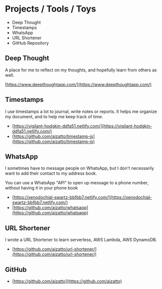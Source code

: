 # Projects / Tools / Toys

* Deep Thought
* Timestamps 
* WhatsApp
* URL Shortener
* GitHub Repository

## Deep Thought

A place for me to reflect on my thoughts, and hopefully learn from others as well.

[https://www.deepthoughtapp.com/](https://www.deepthoughtapp.com/)

## Timestamps

I use timestamps a lot to journal, write notes or reports. It helps me organize my document, and to help me keep track of time.

* [https://vigilant-hodgkin-ddfa51.netlify.com/](https://vigilant-hodgkin-ddfa51.netlify.com/)
* [https://github.com/aizatto/timestamp-js](https://github.com/aizatto/timestamp-js)

## WhatsApp

I sometimes have to message people on WhatsApp, but I don't necessarily want to add their contact to my address book.

You can use a WhatsApp "API" to open up message to a phone number, without having it in your phone book

* [https://xenodochial-swartz-bbfbb7.netlify.com/](https://xenodochial-swartz-bbfbb7.netlify.com/)
* [https://github.com/aizatto/whatsapp](https://github.com/aizatto/whatsapp)

## URL Shortener

I wrote a URL Shortener to learn serverless, AWS Lambda, AWS DynamoDB.

* [https://github.com/aizatto/url-shortener/](https://github.com/aizatto/url-shortener/)

## GitHub

* [https://github.com/aizatto](https://github.com/aizatto)

